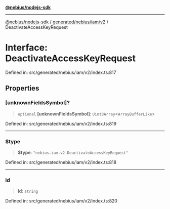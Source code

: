 [**@nebius/nodejs-sdk**](../../../../../README.md)

---

[@nebius/nodejs-sdk](../../../../../README.md) / [generated/nebius/iam/v2](../README.md) / DeactivateAccessKeyRequest

# Interface: DeactivateAccessKeyRequest

Defined in: src/generated/nebius/iam/v2/index.ts:817

## Properties

### \[unknownFieldsSymbol\]?

> `optional` **\[unknownFieldsSymbol\]**: `Uint8Array`\<`ArrayBufferLike`\>

Defined in: src/generated/nebius/iam/v2/index.ts:819

---

### $type

> **$type**: `"nebius.iam.v2.DeactivateAccessKeyRequest"`

Defined in: src/generated/nebius/iam/v2/index.ts:818

---

### id

> **id**: `string`

Defined in: src/generated/nebius/iam/v2/index.ts:820
